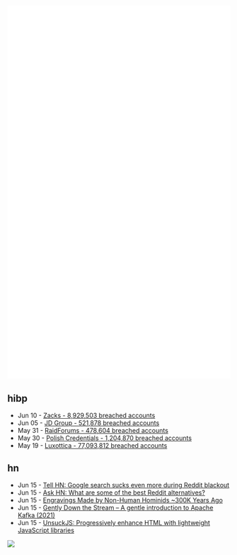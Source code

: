 ![Metrics](https://raw.githubusercontent.com/phixion/phixion/master/metrics.svg)

## hibp

<!--
for https://github.com/phixion/phixion/blob/main/.github/workflows/feeds.yml
-->
<!--START_SECTION:haveibeenpwnd-->
- Jun 10 - [Zacks - 8,929,503 breached accounts](https://haveibeenpwned.com/PwnedWebsites#Zacks)
- Jun 05 - [JD Group - 521,878 breached accounts](https://haveibeenpwned.com/PwnedWebsites#JDGroup)
- May 31 - [RaidForums - 478,604 breached accounts](https://haveibeenpwned.com/PwnedWebsites#RaidForums)
- May 30 - [Polish Credentials - 1,204,870 breached accounts](https://haveibeenpwned.com/PwnedWebsites#PolishCredentials)
- May 19 - [Luxottica - 77,093,812 breached accounts](https://haveibeenpwned.com/PwnedWebsites#Luxottica)
<!--END_SECTION:haveibeenpwnd-->

## hn

<!--
for https://github.com/phixion/phixion/blob/main/.github/workflows/feeds.yml
-->
<!--START_SECTION:hn-->
- Jun 15 - [Tell HN: Google search sucks even more during Reddit blackout](https://news.ycombinator.com/item?id=36345345)
- Jun 15 - [Ask HN: What are some of the best Reddit alternatives?](https://news.ycombinator.com/item?id=36345288)
- Jun 15 - [Engravings Made by Non-Human Hominids ~300K Years Ago](https://www.biorxiv.org/content/10.1101/2023.06.01.543133v1)
- Jun 15 - [Gently Down the Stream – A gentle introduction to Apache Kafka (2021)](https://www.gentlydownthe.stream/)
- Jun 15 - [UnsuckJS: Progressively enhance HTML with lightweight JavaScript libraries](https://unsuckjs.com/)
<!--END_SECTION:hn-->

<!--
for https://yhype.me
-->
![](https://hit.yhype.me/github/profile?user_id=13013670)
